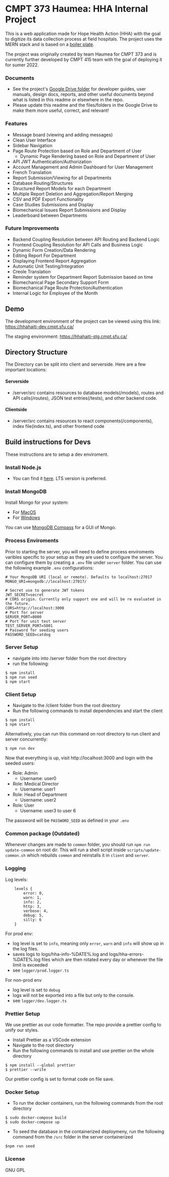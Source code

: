 # CMPT 373 Haumea: HHA Internal Project

This is a web application made for Hope Health Action (HHA) with the goal to digitize its data collection process at field hospitals. The project uses the MERN stack and is based on a
[boiler plate](https://github.com/nemanjam/mern-boilerplate).

The project was originally created by team Haumea for CMPT 373 and is currently further developed by CMPT 415 team with the goal of deploying it for sumer 2022.

### Documents

- See the project's [Google Drive folder](https://drive.google.com/drive/u/1/folders/1gFExr-PnGu1AitOtUZj-w4E_3EmPlD-q) for developer guides, user manuals, design docs, reports, and other useful
  documents beyond what is listed in this readme or elsewhere in the repo.
- Please update this readme and the files/folders in the Google Drive to make them more useful, correct, and relevant!

### Features

- Message board (viewing and adding messages)
- Clean User Interface
- Sidebar Navigation
- Page Route Protection based on Role and Department of User
  - Dynamic Page Rendering based on Role and Department of User
- API JWT Authentication/Authorization
- Account Management and Admin Dashboard for User Management
- French Translation
- Report Submission/Viewing for all Departments
- Database Routing/Structures
- Structured Report Models for each Department
- Multiple Report Deletion and Aggregation/Report Merging
- CSV and PDF Export Functionality
- Case Studies Submissions and Display
- Biomechanical Issues Report Submissions and Display
- Leaderboard between Departments

### Future Improvements

- Backend Coupling Resolution between API Routing and Backend Logic
- Frontend Coupling Resolution for API Calls and Business Logic
- Dynamic Form Creation/Data Rendering
- Editing Report For Department
- Displaying Frontend Report Aggregation
- Automatic Unit Testing/Integration
- Creole Translation
- Reminder system for Department Report Submission based on time
- Biomechanical Page Secondary Support Form
- Biomechanical Page Route Protection/Authentication
- Internal Logic for Employee of the Month

## Demo

The development environment of the project can be viewed using this link: https://hhahaiti-dev.cmpt.sfu.ca/

The staging environment: https://hhahaiti-stg.cmpt.sfu.ca/

## Directory Structure

The Directory can be split into client and serverside. Here are a few important locations:

#### Serverside

- /server/src contains resources to database models(/models), routes and API calls(/routes), JSON test entries(/tests), and other backend code.

#### Clientside

- /server/src contains resources to react components(/components), index file(index.ts), and other frontend code

## Build instructions for Devs

These instructions are to setup a dev enviroment.

### Install Node.js

- You can find it [here](https://nodejs.org/en/download/). LTS version is preferred.

### Install MongoDB

Install Mongo for your system:

- For [MacOS](https://docs.mongodb.com/manual/tutorial/install-mongodb-on-os-x/)
- For [Windows](https://docs.mongodb.com/manual/tutorial/install-mongodb-on-windows/)

You can use [MongoDB Compass](https://www.mongodb.com/try/download/compass) for a GUI of Mongo.

### Process Enviroments

Prior to starting the server, you will need to define process enviroments varibles specific to your setup as they are used to configure the server. You can configure them by creating a `.env` file
under `server` folder. You can use the following example `.env` configurations:

```
# Your MongoDB URI (local or remote). Defaults to localhost:27017
MONGO_URI=mongodb://localhost:27017/

# Secret use to generate JWT tokens
JWT_SECRET=secret
# CORS origin. Currently only support one and will be re evaluated in the future.
CORS=http://localhost:3000
# Port for server
SERVER_PORT=8000
# Port for unit test server
TEST_SERVER_PORT=5001
# Password for seeding users
PASSWORD_SEED=catdog
```

### Server Setup

- navigate into into /server folder from the root directory
- run the following:

```
$ npm install
$ npm run seed
$ npm start
```

### Client Setup

- Navigate to the /client folder from the root directory
- Run the following commands to install dependencies and start the client

```
$ npm install
$ npm start
```

Alternatively, you can run this command on root directory to run client and server concurrently:

```
$ npm run dev
```

Now that everything is up, visit http://localhost:3000 and login with the seeded users:

- Role: Admin
  - Username: user0
- Role: Medical Director
  - Username: user1
- Role: Head of Department
  - Username: user2
- Role: User
  - Username: user3 to user 6

The password will be `PASSWORD_SEED` as defined in your `.env`

### Common package (Outdated)

Whenever changes are made to `common` folder, you should run `npm run update-common` on root dir. This will run a shell script inside `scripts/update-common.sh` which rebuilds `common` and reinstalls
it in `client` and `server`.

### Logging

Log levels:

```
    levels {
        error: 0,
        warn: 1,
        info: 2,
        http: 3,
        verbose: 4,
        debug: 5,
        silly: 6
    }
```

For prod env:

- log level is set to `info`, meaning only `error`, `warn` and `info` will show up in the log files.
- saves logs to logs/hha-info-%DATE%.log and logs/hha-errors-%DATE%.log files which are then rotated every day or whenever the file limit is exceeded
- see `logger/prod.logger.ts`

For non-prod env

- log level is set to `debug`
- logs will not be exported into a file but only to the console.
- see `logger/dev.logger.ts`

### Prettier Setup

We use prettier as our code formatter. The repo provide a prettier config to unify our styles.

- Install Prettier as a VSCode extension
- Navigate to the root directory
- Run the following commands to install and use prettier on the whole directory

```
$ npm install --global prettier
$ prettier --write
```

Our prettier config is set to format code on file save.

### Docker Setup

- To run the docker containers, run the following commands from the root directory

```
$ sudo docker-compose build
$ sudo docker-compose up
```

- To seed the database in the containerized deploymeny, run the following command from the `/src` folder in the server containerized

```
$npm run seed
```

### License

GNU GPL
